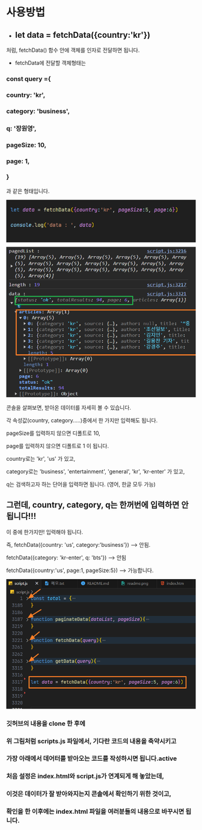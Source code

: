 # 사용방법
- ## let data = fetchData({country:'kr'})

처럼, fetchData() 함수 안에 객체를 인자로 전달하면 됩니다.



- fetchData에 전달할 객체형태는

### const query ={
###    country: 'kr', 
###    category: 'business',
###    q: '장원영',
###    pageSize: 10,
###    page: 1,
### }

과 같은 형태입니다.



![사용예](readme.png)


콘솔을 살펴보면, 받아온 데이터를 자세히 볼 수 있습니다.



각 속성값(country, category.....)중에서 한 가지만 입력해도 됩니다.

pageSize를 입력하지 않으면 디폴트로 10,

page를 입력하지 않으면 디폴트로 1 이 됩니다.


country로는 'kr', 'us' 가 있고,

category로는 'business', 'entertainment', 'general', 'kr', 
'kr-enter' 가 있고,

q는 검색하고자 하는 단어을 입력하면 됩니다. (영어, 한글 모두 가능) 



## 그런데, country, category, q는 한꺼번에 입력하면 안됩니다!!!

이 중에 한가지만! 입력해야 됩니다.

즉, fetchData({country: 'us', category:'business'}) --> 안됨.

fetchData({category: 'kr-enter', q: 'bts'}) --> 안됨



fetchData({country:'us', page:1, pageSize:5}) --> 가능합니다.


![사용법](readme2.png)

### 깃허브의 내용을 clone 한 후에

### 위 그림처럼 scripts.js 파일에서, 기다란 코드의 내용을 축약시키고

### 가장 아래에서 데어터를 받아오는 코드를 작성하시면 됩니다.active

### 처음 설정은 index.html와 script.js가 연계되게 해 놓았는데,

### 이것은 데이터가 잘 받아와지는지 콘솔에서 확인하기 위한 것이고,

### 확인을 한 이후에는 index.html 파일을 여러분들의 내용으로 바꾸시면 됩니다.